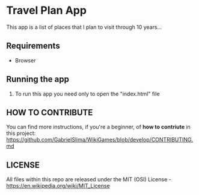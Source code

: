 # Travel Plan App
This app is a list of places that I plan to visit through 10 years...
 

## Requirements
* Browser

## Running the app
1. To run this app you need only to open the "index.html" file


## HOW TO CONTRIBUTE 
You can find more instructions, if you're a beginner, of **how to contriute** in this project: https://github.com/GabrielSlima/WikiGames/blob/develop/CONTRIBUTING.md

## LICENSE
All files within this repo are released under the MIT (OSI) License - https://en.wikipedia.org/wiki/MIT_License

